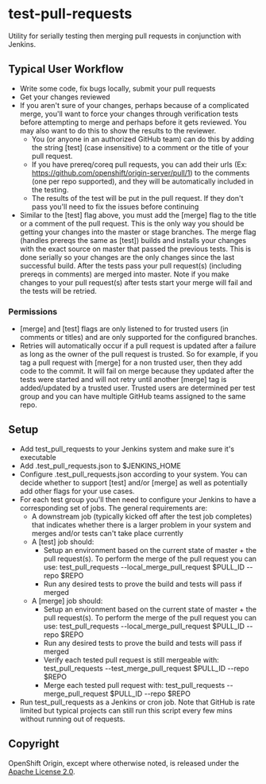 test-pull-requests
==================

Utility for serially testing then merging pull requests in conjunction with Jenkins.

## Typical User Workflow 
 * Write some code, fix bugs locally, submit your pull requests 
 * Get your changes reviewed
 * If you aren't sure of your changes, perhaps because of a complicated merge, you'll want to force your changes through verification tests before attempting to merge and perhaps before it gets reviewed.  You may also want to do this to show the results to the reviewer. 
   * You (or anyone in an authorized GitHub team) can do this by adding the string [test] (case insensitive) to a comment or the title of your pull request. 
   * If you have prereq/coreq pull requests, you can add their urls (Ex: ​https://github.com/openshift/origin-server/pull/1) to the comments (one per repo supported), and they will be automatically included in the testing.
   * The results of the test will be put in the pull request. If they don't pass you'll need to fix the issues before continuing
 * Similar to the [test] flag above, you must add the [merge] flag to the title or a comment of the pull request.  This is the only way you should be getting your changes into the master or stage branches.  The merge flag (handles prereqs the same as [test]) builds and installs your changes with the exact source on master that passed the previous tests. This is done serially so your changes are the only changes since the last successful build. After the tests pass your pull request(s) (including prereqs in comments) are merged into master. Note if you make changes to your pull request(s) after tests start your merge will fail and the tests will be retried. 

### Permissions
 * [merge] and [test] flags are only listened to for trusted users (in comments or titles) and are only supported for the configured branches.
 * Retries will automatically occur if a pull request is updated after a failure as long as the owner of the pull request is trusted.  So for example, if you tag a pull request with [merge] for a non trusted user, then they add code to the commit. It will fail on merge because they updated after the tests were started and will not retry until another [merge] tag is added/updated by a trusted user.  Trusted users are determined per test group and you can have multiple GitHub teams assigned to the same repo.


## Setup
 * Add test_pull_requests to your Jenkins system and make sure it's executable
 * Add .test_pull_requests.json to $JENKINS_HOME
 * Configure .test_pull_requests.json according to your system.  You can decide whether to support [test] and/or [merge] as well as potentially add other flags for your use cases.
 * For each test group you'll then need to configure your Jenkins to have a corresponding set of jobs.  The general requirements are:
   * A downstream job (typically kicked off after the test job completes) that indicates whether there is a larger problem in your system and merges and/or tests can't take place currently
   * A [test] job should:
     * Setup an environment based on the current state of master + the pull request(s).  To perform the merge of the pull request you can use: test_pull_requests --local_merge_pull_request $PULL_ID --repo $REPO
     * Run any desired tests to prove the build and tests will pass if merged
   * A [merge] job should:
     * Setup an environment based on the current state of master + the pull request(s).  To perform the merge of the pull request you can use: test_pull_requests --local_merge_pull_request $PULL_ID --repo $REPO
     * Run any desired tests to prove the build and tests will pass if merged
     * Verify each tested pull request is still mergeable with: test_pull_requests --test_merge_pull_request $PULL_ID --repo $REPO
     * Merge each tested pull request with: test_pull_requests --merge_pull_request $PULL_ID --repo $REPO
 * Run test_pull_requests as a Jenkins or cron job.  Note that GitHub is rate limited but typical projects can still run this script every few mins without running out of requests.
 

Copyright
----------------------

OpenShift Origin, except where otherwise noted, is released under the
[Apache License 2.0](http://www.apache.org/licenses/LICENSE-2.0.html).